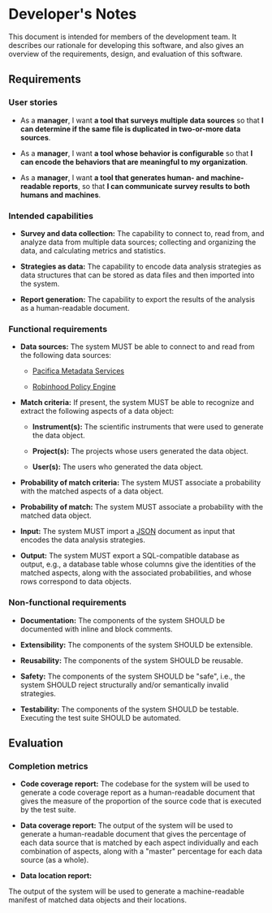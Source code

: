 # Developer's Notes

This document is intended for members of the development team.
It describes our rationale for developing this software, and also gives an
overview of the requirements, design, and evaluation of this software.

## Requirements

### User stories

* As a **manager**, I want **a tool that surveys multiple data sources** so that
**I can determine if the same file is duplicated in two-or-more data sources**.

* As a **manager**, I want **a tool whose behavior is configurable** so that **I
can encode the behaviors that are meaningful to my organization**.

* As a **manager**, I want **a tool that generates human- and machine-readable
reports**, so that **I can communicate survey results to both humans and
machines**.

### Intended capabilities

* **Survey and data collection:**
The capability to connect to, read from, and analyze data from multiple data
sources; collecting and organizing the data, and calculating metrics and
statistics.

* **Strategies as data:**
The capability to encode data analysis strategies as data structures that can be
stored as data files and then imported into the system.

* **Report generation:**
The capability to export the results of the analysis as a human-readable
document.

### Functional requirements

* **Data sources:**
The system MUST be able to connect to and read from the following data sources:

  * [Pacifica Metadata Services](https://github.com/pacifica/pacifica-metadata)

  * [Robinhood Policy Engine](https://github.com/cea-hpc/robinhood)

* **Match criteria:**
If present, the system MUST be able to recognize and extract the following
aspects of a data object:

  * **Instrument(s):** The scientific instruments that were used to generate the
  data object.

  * **Project(s):** The projects whose users generated the data object.

  * **User(s):** The users who generated the data object.

* **Probability of match criteria:**
The system MUST associate a probability with the matched aspects of a data
object.

* **Probability of match:**
The system MUST associate a probability with the matched data object.

* **Input:**
The system MUST import a [JSON](http://www.json.org/) document as input that
encodes the data analysis strategies.

* **Output:**
The system MUST export a SQL-compatible database as output, e.g., a database
table whose columns give the identities of the matched aspects, along with the
associated probabilities, and whose rows correspond to data objects.

### Non-functional requirements

* **Documentation:**
The components of the system SHOULD be documented with inline and block
comments.

* **Extensibility:**
The components of the system SHOULD be extensible.

* **Reusability:**
The components of the system SHOULD be reusable.

* **Safety:**
The components of the system SHOULD be "safe", i.e., the system SHOULD reject
structurally and/or semantically invalid strategies.

* **Testability:**
The components of the system SHOULD be testable.
Executing the test suite SHOULD be automated.

## Evaluation

### Completion metrics

* **Code coverage report:**
The codebase for the system will be used to generate a code coverage report as a
human-readable document that gives the measure of the proportion of the source
code that is executed by the test suite.

* **Data coverage report:**
The output of the system will be used to generate a human-readable document that
gives the percentage of each data source that is matched by each aspect
individually and each combination of aspects, along with a "master" percentage
for each data source (as a whole).

* **Data location report:**

The output of the system will be used to generate a machine-readable manifest of
matched data objects and their locations.
